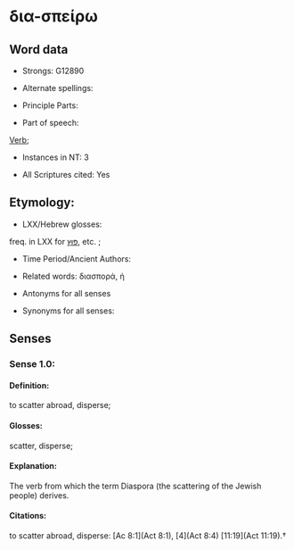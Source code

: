# δια-σπείρω 

<!-- Status: S2=NeedsFinalCheck -->
<!-- Lexica used for edits:   -->

## Word data

* Strongs: G12890

* Alternate spellings:



* Principle Parts: 


* Part of speech: 

[Verb](http://ugg.readthedocs.io/en/latest/verb.html); 

* Instances in NT: 3

* All Scriptures cited: Yes

## Etymology: 


* LXX/Hebrew glosses: 

freq. in LXX for [פּוּץ](//en-uhl/H6327), etc. ;

* Time Period/Ancient Authors: 


* Related words: διασπορά, ἡ

* Antonyms for all senses

* Synonyms for all senses: 


## Senses 


### Sense  1.0: 

#### Definition: 

to scatter abroad, disperse; 

#### Glosses: 

scatter, disperse;

#### Explanation: 

The verb from which the term Diaspora (the scattering of the Jewish
people) derives. 


#### Citations: 

to scatter abroad, disperse: [Ac 8:1](Act 8:1), [4](Act 8:4) [11:19](Act 11:19).†
